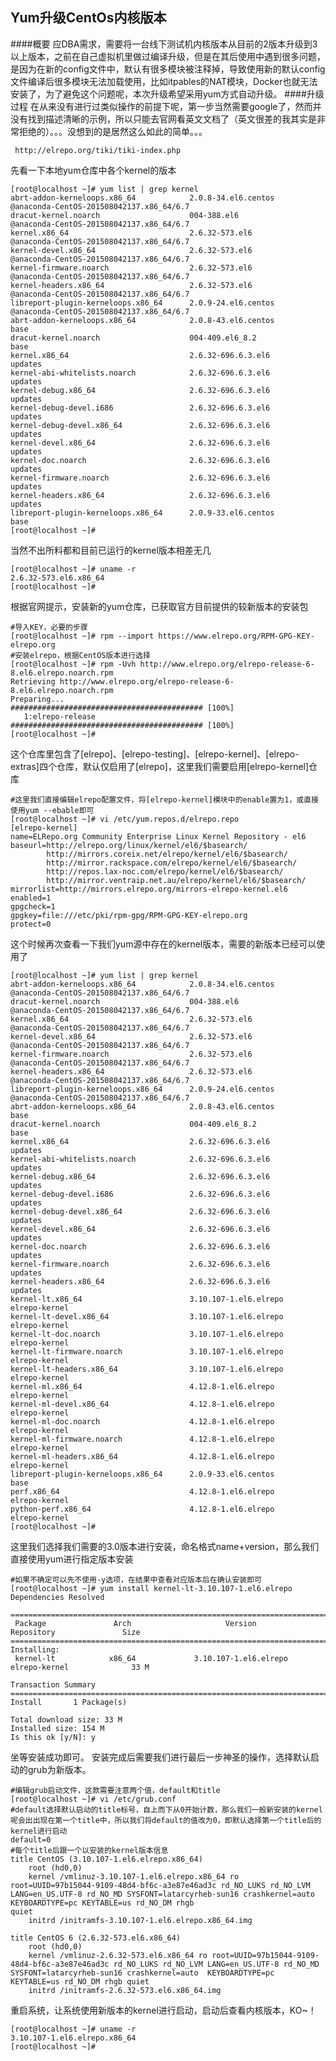 ## Yum升级CentOs内核版本
####概要
应DBA需求，需要将一台线下测试机内核版本从目前的2版本升级到3以上版本，之前在自己虚拟机里做过编译升级，但是在其后使用中遇到很多问题，是因为在新的config文件中，默认有很多模块被注释掉，导致使用新的默认config文件编译后很多模块无法加载使用，比如itpables的NAT模块，Docker也就无法安装了，为了避免这个问题呢，本次升级希望采用yum方式自动升级。
####升级过程
在从来没有进行过类似操作的前提下呢，第一步当然需要google了，然而并没有找到描述清晰的示例，所以只能去官网看英文文档了（英文很差的我其实是非常拒绝的）。。。没想到的是居然这么如此的简单。。。

     http://elrepo.org/tiki/tiki-index.php
先看一下本地yum仓库中各个kernel的版本
    
    [root@localhost ~]# yum list | grep kernel
    abrt-addon-kerneloops.x86_64            2.0.8-34.el6.centos         @anaconda-CentOS-201508042137.x86_64/6.7
    dracut-kernel.noarch                    004-388.el6                 @anaconda-CentOS-201508042137.x86_64/6.7
    kernel.x86_64                           2.6.32-573.el6              @anaconda-CentOS-201508042137.x86_64/6.7
    kernel-devel.x86_64                     2.6.32-573.el6              @anaconda-CentOS-201508042137.x86_64/6.7
    kernel-firmware.noarch                  2.6.32-573.el6              @anaconda-CentOS-201508042137.x86_64/6.7
    kernel-headers.x86_64                   2.6.32-573.el6              @anaconda-CentOS-201508042137.x86_64/6.7
    libreport-plugin-kerneloops.x86_64      2.0.9-24.el6.centos         @anaconda-CentOS-201508042137.x86_64/6.7
    abrt-addon-kerneloops.x86_64            2.0.8-43.el6.centos         base        
    dracut-kernel.noarch                    004-409.el6_8.2             base        
    kernel.x86_64                           2.6.32-696.6.3.el6          updates     
    kernel-abi-whitelists.noarch            2.6.32-696.6.3.el6          updates     
    kernel-debug.x86_64                     2.6.32-696.6.3.el6          updates     
    kernel-debug-devel.i686                 2.6.32-696.6.3.el6          updates     
    kernel-debug-devel.x86_64               2.6.32-696.6.3.el6          updates     
    kernel-devel.x86_64                     2.6.32-696.6.3.el6          updates     
    kernel-doc.noarch                       2.6.32-696.6.3.el6          updates     
    kernel-firmware.noarch                  2.6.32-696.6.3.el6          updates     
    kernel-headers.x86_64                   2.6.32-696.6.3.el6          updates     
    libreport-plugin-kerneloops.x86_64      2.0.9-33.el6.centos         base        
    [root@localhost ~]# 
当然不出所料都和目前已运行的kernel版本相差无几
  
    [root@localhost ~]# uname -r
    2.6.32-573.el6.x86_64
    [root@localhost ~]# 
根据官网提示，安装新的yum仓库，已获取官方目前提供的较新版本的安装包

    #导入KEY，必要的步骤
    [root@localhost ~]# rpm --import https://www.elrepo.org/RPM-GPG-KEY-elrepo.org
    #安装elrepo，根据CentOS版本进行选择
    [root@localhost ~]# rpm -Uvh http://www.elrepo.org/elrepo-release-6-8.el6.elrepo.noarch.rpm
    Retrieving http://www.elrepo.org/elrepo-release-6-8.el6.elrepo.noarch.rpm
    Preparing...                ########################################### [100%]
       1:elrepo-release         ########################################### [100%]
    [root@localhost ~]# 
这个仓库里包含了[elrepo]、[elrepo-testing]、[elrepo-kernel]、[elrepo-extras]四个仓库，默认仅启用了[elrepo]，这里我们需要启用[elrepo-kernel]仓库

    #这里我们直接编辑elrepo配置文件，将[elrepo-kernel]模块中的enable置为1，或直接使用yum --ebable即可
    [root@localhost ~]# vi /etc/yum.repos.d/elrepo.repo
    [elrepo-kernel]
    name=ELRepo.org Community Enterprise Linux Kernel Repository - el6
    baseurl=http://elrepo.org/linux/kernel/el6/$basearch/
            http://mirrors.coreix.net/elrepo/kernel/el6/$basearch/
            http://mirror.rackspace.com/elrepo/kernel/el6/$basearch/
            http://repos.lax-noc.com/elrepo/kernel/el6/$basearch/
            http://mirror.ventraip.net.au/elrepo/kernel/el6/$basearch/
    mirrorlist=http://mirrors.elrepo.org/mirrors-elrepo-kernel.el6
    enabled=1
    gpgcheck=1
    gpgkey=file:///etc/pki/rpm-gpg/RPM-GPG-KEY-elrepo.org
    protect=0
这个时候再次查看一下我们yum源中存在的kernel版本，需要的新版本已经可以使用了

    [root@localhost ~]# yum list | grep kernel
    abrt-addon-kerneloops.x86_64            2.0.8-34.el6.centos         @anaconda-CentOS-201508042137.x86_64/6.7
    dracut-kernel.noarch                    004-388.el6                 @anaconda-CentOS-201508042137.x86_64/6.7
    kernel.x86_64                           2.6.32-573.el6              @anaconda-CentOS-201508042137.x86_64/6.7
    kernel-devel.x86_64                     2.6.32-573.el6              @anaconda-CentOS-201508042137.x86_64/6.7
    kernel-firmware.noarch                  2.6.32-573.el6              @anaconda-CentOS-201508042137.x86_64/6.7
    kernel-headers.x86_64                   2.6.32-573.el6              @anaconda-CentOS-201508042137.x86_64/6.7
    libreport-plugin-kerneloops.x86_64      2.0.9-24.el6.centos         @anaconda-CentOS-201508042137.x86_64/6.7
    abrt-addon-kerneloops.x86_64            2.0.8-43.el6.centos         base       
    dracut-kernel.noarch                    004-409.el6_8.2             base       
    kernel.x86_64                           2.6.32-696.6.3.el6          updates     
    kernel-abi-whitelists.noarch            2.6.32-696.6.3.el6          updates     
    kernel-debug.x86_64                     2.6.32-696.6.3.el6          updates     
    kernel-debug-devel.i686                 2.6.32-696.6.3.el6          updates     
    kernel-debug-devel.x86_64               2.6.32-696.6.3.el6          updates     
    kernel-devel.x86_64                     2.6.32-696.6.3.el6          updates     
    kernel-doc.noarch                       2.6.32-696.6.3.el6          updates     
    kernel-firmware.noarch                  2.6.32-696.6.3.el6          updates     
    kernel-headers.x86_64                   2.6.32-696.6.3.el6          updates     
    kernel-lt.x86_64                        3.10.107-1.el6.elrepo       elrepo-kernel
    kernel-lt-devel.x86_64                  3.10.107-1.el6.elrepo       elrepo-kernel
    kernel-lt-doc.noarch                    3.10.107-1.el6.elrepo       elrepo-kernel
    kernel-lt-firmware.noarch               3.10.107-1.el6.elrepo       elrepo-kernel
    kernel-lt-headers.x86_64                3.10.107-1.el6.elrepo       elrepo-kernel
    kernel-ml.x86_64                        4.12.8-1.el6.elrepo         elrepo-kernel
    kernel-ml-devel.x86_64                  4.12.8-1.el6.elrepo         elrepo-kernel
    kernel-ml-doc.noarch                    4.12.8-1.el6.elrepo         elrepo-kernel
    kernel-ml-firmware.noarch               4.12.8-1.el6.elrepo         elrepo-kernel
    kernel-ml-headers.x86_64                4.12.8-1.el6.elrepo         elrepo-kernel
    libreport-plugin-kerneloops.x86_64      2.0.9-33.el6.centos         base       
    perf.x86_64                             4.12.8-1.el6.elrepo         elrepo-kernel
    python-perf.x86_64                      4.12.8-1.el6.elrepo         elrepo-kernel
    [root@localhost ~]#
这里我们选择我们需要的3.0版本进行安装，命名格式name+version，那么我们直接使用yum进行指定版本安装
    
    #如果不确定可以先不使用-y选项，在结果中查看对应版本后在确认安装即可
    [root@localhost ~]# yum install kernel-lt-3.10.107-1.el6.elrepo
    Dependencies Resolved

    ========================================================================================================================================================================================================================
     Package               Arch                     Version                    Repository               Size
    ============================================================================================================================================================================================================================================
    Installing:
     kernel-lt            x86_64             3.10.107-1.el6.elrepo           elrepo-kernel              33 M

    Transaction Summary
    ============================================================================================================================================================================================================================================
    Install       1 Package(s)

    Total download size: 33 M
    Installed size: 154 M
    Is this ok [y/N]: y
坐等安装成功即可。
安装完成后需要我们进行最后一步神圣的操作，选择默认启动的grub为新版本。

    #编辑grub启动文件，这款需要注意两个值，default和title
    [root@localhost ~]# vi /etc/grub.conf 
    #default选择默认启动的title标号，自上而下从0开始计数，那么我们一般新安装的kernel呢会出出现在第一个title中，所以我们将default的值改为0，即默认选择第一个title后的kernel进行启动
    default=0
    #每个title后跟一个以安装的kernel版本信息
    title CentOS (3.10.107-1.el6.elrepo.x86_64)
        root (hd0,0)
        kernel /vmlinuz-3.10.107-1.el6.elrepo.x86_64 ro root=UUID=97b15044-9109-48d4-bf6c-a3e87e46ad3c rd_NO_LUKS rd_NO_LVM LANG=en_US.UTF-8 rd_NO_MD SYSFONT=latarcyrheb-sun16 crashkernel=auto  KEYBOARDTYPE=pc KEYTABLE=us rd_NO_DM rhgb
    quiet
        initrd /initramfs-3.10.107-1.el6.elrepo.x86_64.img

    title CentOS 6 (2.6.32-573.el6.x86_64)
        root (hd0,0)
        kernel /vmlinuz-2.6.32-573.el6.x86_64 ro root=UUID=97b15044-9109-48d4-bf6c-a3e87e46ad3c rd_NO_LUKS rd_NO_LVM LANG=en_US.UTF-8 rd_NO_MD SYSFONT=latarcyrheb-sun16 crashkernel=auto  KEYBOARDTYPE=pc KEYTABLE=us rd_NO_DM rhgb quiet
        initrd /initramfs-2.6.32-573.el6.x86_64.img
重启系统，让系统使用新版本的kernel进行启动，启动后查看内核版本，KO~！

    [root@localhost ~]# uname -r
    3.10.107-1.el6.elrepo.x86_64
    [root@localhost ~]# 
